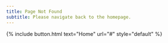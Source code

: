 ```yaml
---
title: Page Not Found
subtitle: Please navigate back to the homepage.
---
```


{% include button.html text="Home" url="#" style="default" %}